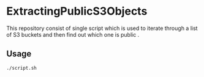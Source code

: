 # ExtractingPublicS3Objects
This repository consist of single script which is used to iterate through a list of S3 buckets and then find out which one is public .

## Usage

```bash
./script.sh 
```

